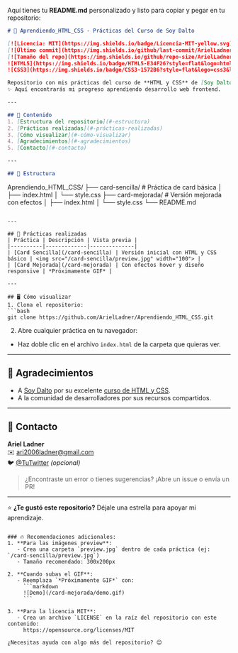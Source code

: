 Aquí tienes tu **README.md** personalizado y listo para copiar y pegar en tu repositorio:

```markdown
# 🎨 Aprendiendo_HTML_CSS - Prácticas del Curso de Soy Dalto

[![Licencia: MIT](https://img.shields.io/badge/Licencia-MIT-yellow.svg)](https://opensource.org/licenses/MIT)
[![Último commit](https://img.shields.io/github/last-commit/ArielLadner/Aprendiendo_HTML_CSS)]()
[![Tamaño del repo](https://img.shields.io/github/repo-size/ArielLadner/Aprendiendo_HTML_CSS)]()
![HTML5](https://img.shields.io/badge/HTML5-E34F26?style=flat&logo=html5&logoColor=white)
![CSS3](https://img.shields.io/badge/CSS3-1572B6?style=flat&logo=css3&logoColor=white)

Repositorio con mis prácticas del curso de **HTML y CSS** de [Soy Dalto](https://www.youtube.com/c/soydalto).  
✨ Aquí encontrarás mi progreso aprendiendo desarrollo web frontend.

---

## 📌 Contenido
1. [Estructura del repositorio](#-estructura)
2. [Prácticas realizadas](#-prácticas-realizadas)
3. [Cómo visualizar](#-cómo-visualizar)
4. [Agradecimientos](#-agradecimientos)
5. [Contacto](#-contacto)

---

## 📂 Estructura
```
Aprendiendo_HTML_CSS/
├── card-sencilla/       # Práctica de card básica
│   ├── index.html
│   └── style.css
├── card-mejorada/       # Versión mejorada con efectos
│   ├── index.html
│   └── style.css
└── README.md
```

---

## 🎨 Prácticas realizadas
| Práctica | Descripción | Vista previa |
|----------|-------------|--------------|
| [Card Sencilla](/card-sencilla) | Versión inicial con HTML y CSS básico | <img src="/card-sencilla/preview.jpg" width="100"> |
| [Card Mejorada](/card-mejorada) | Con efectos hover y diseño responsive | *Próximamente GIF* |

---

## 🖥️ Cómo visualizar
1. Clona el repositorio:
```bash
git clone https://github.com/ArielLadner/Aprendiendo_HTML_CSS.git
```
2. Abre cualquier práctica en tu navegador:
- Haz doble clic en el archivo `index.html` de la carpeta que quieras ver.

---

## 🙏 Agradecimientos
- A [Soy Dalto](https://www.youtube.com/c/soydalto) por su excelente [curso de HTML y CSS](https://youtu.be/ELSm-G201Ls?si=hFa7GBxbVwKlCVOo).
- A la comunidad de desarrolladores por sus recursos compartidos.

---

## 📧 Contacto
**Ariel Ladner**  
✉️ [ari2006ladner@gmail.com](mailto:ari2006ladner@gmail.com)  
🐦 [@TuTwitter](https://twitter.com/TuTwitter) *(opcional)*  

> ¿Encontraste un error o tienes sugerencias? ¡Abre un issue o envía un PR!

---

⭐ **¿Te gustó este repositorio?** Déjale una estrella para apoyar mi aprendizaje.
```

### 🔥 Recomendaciones adicionales:
1. **Para las imágenes preview**:
   - Crea una carpeta `preview.jpg` dentro de cada práctica (ej: `/card-sencilla/preview.jpg`)
   - Tamaño recomendado: 300x200px

2. **Cuando subas el GIF**:
   - Reemplaza `*Próximamente GIF*` con:
     ```markdown
     ![Demo](/card-mejorada/demo.gif)
     ```

3. **Para la licencia MIT**:
   - Crea un archivo `LICENSE` en la raíz del repositorio con este contenido:
     https://opensource.org/licenses/MIT

¿Necesitas ayuda con algo más del repositorio? 😊